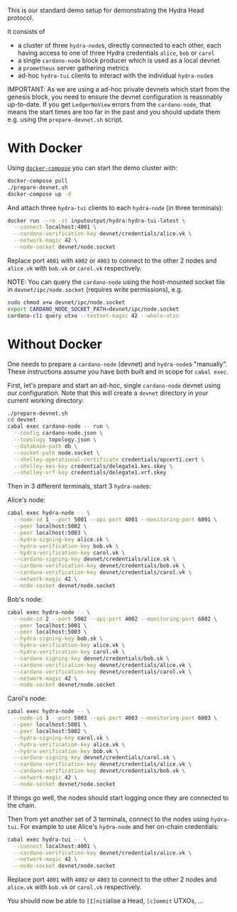 This is our standard demo setup for demonstrating the Hydra Head protocol.

It consists of
- a cluster of three `hydra-node`s, directly connected to each other, each having access to one of three Hydra credentials `alice`, `bob` or `carol`
- a single `cardano-node` block producer which is used as a local devnet
- a `prometheus` server gathering metrics
- ad-hoc `hydra-tui` clients to interact with the individual `hydra-node`s

IMPORTANT: As we are using a ad-hoc private devnets which start from the genesis
block, you need to ensure the devnet configuration is reasonably up-to-date. If
you get `LedgerNoView` errors from the `cardano-node`, that means the start
times are too far in the past and you should update them e.g. using the
`prepare-devnet.sh` script.

# With Docker

Using [`docker-compose`](https://docs.docker.com/compose/) you can start the demo cluster with:
```sh
docker-compose pull
./prepare-devnet.sh
docker-compose up -d
```
And attach three `hydra-tui` clients to each `hydra-node` (in three terminals):

``` sh
docker run --rm -it inputoutput/hydra:hydra-tui-latest \
  --connect localhost:4001 \
  --cardano-verification-key devnet/credentials/alice.vk \
  --network-magic 42 \
  --node-socket devnet/node.socket
```

Replace port `4001` with `4002` or `4003` to connect to the other 2 nodes and
`alice.vk` with `bob.vk` or `carol.vk` respectively.

NOTE: You can query the `cardano-node` using the host-mounted socket file in
`devnet/ipc/node.socket` (requires write permissions), e.g.

``` sh
sudo chmod a+w devnet/ipc/node.socket
export CARDANO_NODE_SOCKET_PATH=devnet/ipc/node.socket
cardano-cli query utxo --testnet-magic 42 --whole-utxo
```

# Without Docker

One needs to prepare a `cardano-node` (devnet) and `hydra-node`s "manually".
These instructions assume you have both built and in scope for `cabal exec`.

First, let's prepare and start an ad-hoc, single `cardano-node` devnet using our
configuration. Note that this will create a `devnet` directory in your current
working directory:

```sh
./prepare-devnet.sh
cd devnet
cabal exec cardano-node -- run \
  --config cardano-node.json \
  --topology topology.json \
  --database-path db \
  --socket-path node.socket \
  --shelley-operational-certificate credentials/opcert1.cert \
  --shelley-kes-key credentials/delegate1.kes.skey \
  --shelley-vrf-key credentials/delegate1.vrf.skey
```

Then in 3 different terminals, start 3 `hydra-node`s:

Alice's node:
```sh
cabal exec hydra-node -- \
  --node-id 1 --port 5001 --api-port 4001 --monitoring-port 6001 \
  --peer localhost:5002 \
  --peer localhost:5003 \
  --hydra-signing-key alice.sk \
  --hydra-verification-key bob.vk \
  --hydra-verification-key carol.vk \
  --cardano-signing-key devnet/credentials/alice.sk \
  --cardano-verification-key devnet/credentials/bob.vk \
  --cardano-verification-key devnet/credentials/carol.vk \
  --network-magic 42 \
  --node-socket devnet/node.socket
```

Bob's node:
```sh
cabal exec hydra-node -- \
  --node-id 2 --port 5002 --api-port 4002 --monitoring-port 6002 \
  --peer localhost:5001 \
  --peer localhost:5003 \
  --hydra-signing-key bob.sk \
  --hydra-verification-key alice.vk \
  --hydra-verification-key carol.vk \
  --cardano-signing-key devnet/credentials/bob.sk \
  --cardano-verification-key devnet/credentials/alice.vk \
  --cardano-verification-key devnet/credentials/carol.vk \
  --network-magic 42 \
  --node-socket devnet/node.socket
```

Carol's node:
```sh
cabal exec hydra-node -- \
  --node-id 3 --port 5003 --api-port 4003 --monitoring-port 6003 \
  --peer localhost:5001 \
  --peer localhost:5002 \
  --hydra-signing-key carol.sk \
  --hydra-verification-key alice.vk \
  --hydra-verification-key bob.vk \
  --cardano-signing-key devnet/credentials/carol.sk \
  --cardano-verification-key devnet/credentials/alice.vk \
  --cardano-verification-key devnet/credentials/bob.vk \
  --network-magic 42 \
  --node-socket devnet/node.socket
```

If things go well, the nodes should start logging once they are connected to the chain.

Then from yet another set of 3 terminals, connect to the nodes using
`hydra-tui`. For example to use Alice's `hydra-node` and her on-chain
credentials:

```sh
cabal exec hydra-tui -- \
  --connect localhost:4001 \
  --cardano-verification-key devnet/credentials/alice.vk \
  --network-magic 42 \
  --node-socket devnet/node.socket
```

Replace port `4001` with `4002` or `4003` to connect to the other 2 nodes and
`alice.vk` with `bob.vk` or `carol.vk` respectively.

You should now be able to `[I]nit`ialise a Head, `[c]ommit` UTXOs, ...
